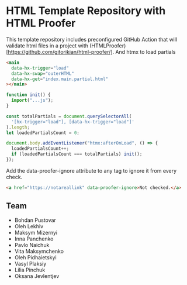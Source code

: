 # HTML Template Repository with HTML Proofer

This template repository includes preconfigured GitHub Action that will validate html files in a project with (HTMLProofer)[https://github.com/gjtorikian/html-proofer/].
And htmx to load partials

```html
<main
  data-hx-trigger="load"
  data-hx-swap="outerHTML"
  data-hx-get="index.main.partial.html"
></main>
```

```js
function init() {
  import("...js");
}

const totalPartials = document.querySelectorAll(
  '[hx-trigger="load"], [data-hx-trigger="load"]'
).length;
let loadedPartialsCount = 0;

document.body.addEventListener("htmx:afterOnLoad", () => {
  loadedPartialsCount++;
  if (loadedPartialsCount === totalPartials) init();
});
```

Add the data-proofer-ignore attribute to any tag to ignore it from every check.

```html
<a href="https://notareallink" data-proofer-ignore>Not checked.</a>
```

## Team

- Bohdan Pustovar
- Oleh Lekhiv
- Maksym Mizernyi
- Inna Panchenko
- Pavlo Naichuk
- Vita Maksymchenko
- Oleh Pidhaietskyi
- Vasyl Plaksiy
- Lilia Pinchuk
- Oksana Jevlentjev 